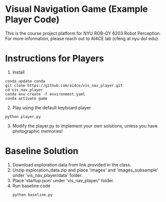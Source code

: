 # Visual Navigation Game (Example Player Code)

This is the course project platform for NYU ROB-GY 6203 Robot Perception. 
For more information, please reach out to AI4CE lab (cfeng at nyu dot edu).

# Instructions for Players
1. Install
```commandline
conda update conda
git clone https://github.com/ai4ce/vis_nav_player.git
cd vis_nav_player
conda env create -f environment.yaml
conda activate game
```

2. Play using the default keyboard player
```commandline
python player.py
```

3. Modify the player.py to implement your own solutions, 
unless you have photographic memories!

# Baseline Solution
1. Download exploration data from link provided in the class.
2. Unzip exploration_data.zip and place 'images' and 'images_subsample' under 'vis_nav_player/data' folder.
3. Place 'startup.json' under 'vis_nav_player/' folder.
4. Run baseline code
   ```
   python baseline.py
   ```